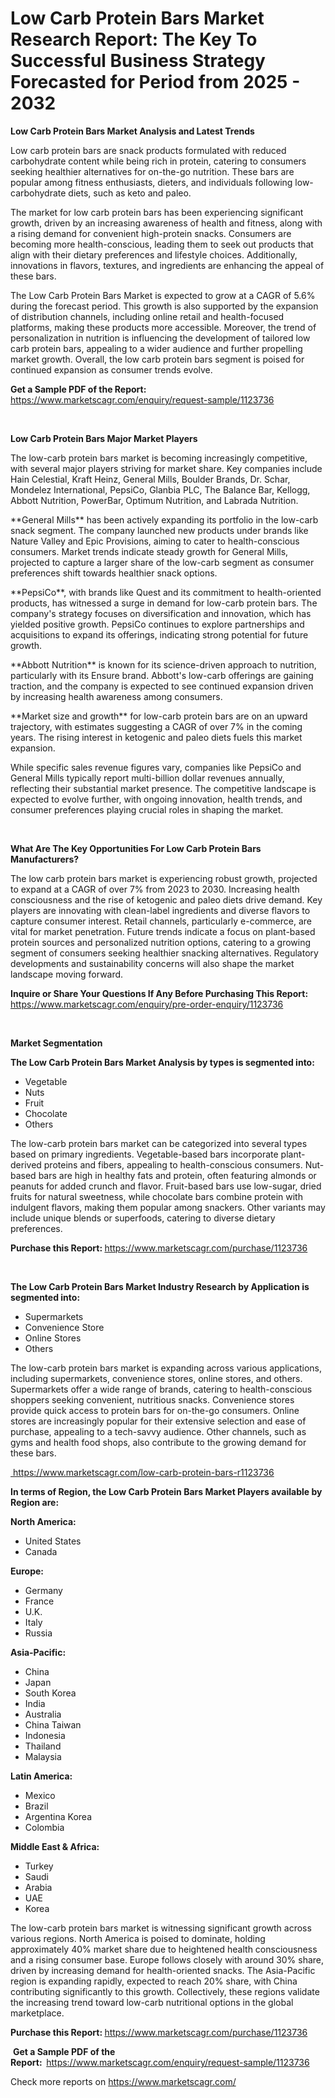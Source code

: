 <p><h1>Low Carb Protein Bars Market Research Report: The Key To Successful Business Strategy Forecasted for Period from 2025 - 2032</h1></p><p><strong>Low Carb Protein Bars Market Analysis and Latest Trends</strong></p>
<p><p>Low carb protein bars are snack products formulated with reduced carbohydrate content while being rich in protein, catering to consumers seeking healthier alternatives for on-the-go nutrition. These bars are popular among fitness enthusiasts, dieters, and individuals following low-carbohydrate diets, such as keto and paleo. </p><p>The market for low carb protein bars has been experiencing significant growth, driven by an increasing awareness of health and fitness, along with a rising demand for convenient high-protein snacks. Consumers are becoming more health-conscious, leading them to seek out products that align with their dietary preferences and lifestyle choices. Additionally, innovations in flavors, textures, and ingredients are enhancing the appeal of these bars.</p><p>The Low Carb Protein Bars Market is expected to grow at a CAGR of 5.6% during the forecast period. This growth is also supported by the expansion of distribution channels, including online retail and health-focused platforms, making these products more accessible. Moreover, the trend of personalization in nutrition is influencing the development of tailored low carb protein bars, appealing to a wider audience and further propelling market growth. Overall, the low carb protein bars segment is poised for continued expansion as consumer trends evolve.</p></p>
<p><strong>Get a Sample PDF of the Report:&nbsp;</strong> <a href="https://www.marketscagr.com/enquiry/request-sample/1123736?utm_campaign=3166&utm_medium=2&utm_source=Github&utm_content=ia&utm_term=07042025&utm_id=low-carb-protein-bars">https://www.marketscagr.com/enquiry/request-sample/1123736</a></p>
<p>&nbsp;</p>
<p><strong>Low Carb Protein Bars Major Market Players</strong></p>
<p><p>The low-carb protein bars market is becoming increasingly competitive, with several major players striving for market share. Key companies include Hain Celestial, Kraft Heinz, General Mills, Boulder Brands, Dr. Schar, Mondelez International, PepsiCo, Glanbia PLC, The Balance Bar, Kellogg, Abbott Nutrition, PowerBar, Optimum Nutrition, and Labrada Nutrition.</p><p>**General Mills** has been actively expanding its portfolio in the low-carb snack segment. The company launched new products under brands like Nature Valley and Epic Provisions, aiming to cater to health-conscious consumers. Market trends indicate steady growth for General Mills, projected to capture a larger share of the low-carb segment as consumer preferences shift towards healthier snack options.</p><p>**PepsiCo**, with brands like Quest and its commitment to health-oriented products, has witnessed a surge in demand for low-carb protein bars. The company's strategy focuses on diversification and innovation, which has yielded positive growth. PepsiCo continues to explore partnerships and acquisitions to expand its offerings, indicating strong potential for future growth.</p><p>**Abbott Nutrition** is known for its science-driven approach to nutrition, particularly with its Ensure brand. Abbott's low-carb offerings are gaining traction, and the company is expected to see continued expansion driven by increasing health awareness among consumers.</p><p>**Market size and growth** for low-carb protein bars are on an upward trajectory, with estimates suggesting a CAGR of over 7% in the coming years. The rising interest in ketogenic and paleo diets fuels this market expansion.</p><p>While specific sales revenue figures vary, companies like PepsiCo and General Mills typically report multi-billion dollar revenues annually, reflecting their substantial market presence. The competitive landscape is expected to evolve further, with ongoing innovation, health trends, and consumer preferences playing crucial roles in shaping the market.</p></p>
<p>&nbsp;</p>
<p><strong>What Are The Key Opportunities For Low Carb Protein Bars Manufacturers?</strong></p>
<p><p>The low carb protein bars market is experiencing robust growth, projected to expand at a CAGR of over 7% from 2023 to 2030. Increasing health consciousness and the rise of ketogenic and paleo diets drive demand. Key players are innovating with clean-label ingredients and diverse flavors to capture consumer interest. Retail channels, particularly e-commerce, are vital for market penetration. Future trends indicate a focus on plant-based protein sources and personalized nutrition options, catering to a growing segment of consumers seeking healthier snacking alternatives. Regulatory developments and sustainability concerns will also shape the market landscape moving forward.</p></p>
<p><strong>Inquire or Share Your Questions If Any Before Purchasing This Report:</strong> <a href="https://www.marketscagr.com/enquiry/pre-order-enquiry/1123736?utm_campaign=3166&utm_medium=2&utm_source=Github&utm_content=ia&utm_term=07042025&utm_id=low-carb-protein-bars">https://www.marketscagr.com/enquiry/pre-order-enquiry/1123736</a></p>
<p>&nbsp;</p>
<p><strong>Market Segmentation</strong></p>
<p><strong>The Low Carb Protein Bars Market Analysis by types is segmented into:</strong></p>
<p><ul><li>Vegetable</li><li>Nuts</li><li>Fruit</li><li>Chocolate</li><li>Others</li></ul></p>
<p><p>The low-carb protein bars market can be categorized into several types based on primary ingredients. Vegetable-based bars incorporate plant-derived proteins and fibers, appealing to health-conscious consumers. Nut-based bars are high in healthy fats and protein, often featuring almonds or peanuts for added crunch and flavor. Fruit-based bars use low-sugar, dried fruits for natural sweetness, while chocolate bars combine protein with indulgent flavors, making them popular among snackers. Other variants may include unique blends or superfoods, catering to diverse dietary preferences.</p></p>
<p><strong>Purchase this Report:&nbsp;</strong><a href="https://www.marketscagr.com/purchase/1123736?utm_campaign=3166&utm_medium=2&utm_source=Github&utm_content=ia&utm_term=07042025&utm_id=low-carb-protein-bars">https://www.marketscagr.com/purchase/1123736</a></p>
<p>&nbsp;</p>
<p><strong>The Low Carb Protein Bars Market Industry Research by Application is segmented into:</strong></p>
<p><ul><li>Supermarkets</li><li>Convenience Store</li><li>Online Stores</li><li>Others</li></ul></p>
<p><p>The low-carb protein bars market is expanding across various applications, including supermarkets, convenience stores, online stores, and others. Supermarkets offer a wide range of brands, catering to health-conscious shoppers seeking convenient, nutritious snacks. Convenience stores provide quick access to protein bars for on-the-go consumers. Online stores are increasingly popular for their extensive selection and ease of purchase, appealing to a tech-savvy audience. Other channels, such as gyms and health food shops, also contribute to the growing demand for these bars.</p></p>
<p><a href="https://www.marketscagr.com/low-carb-protein-bars-r1123736?utm_campaign=3166&utm_medium=2&utm_source=Github&utm_content=ia&utm_term=07042025&utm_id=low-carb-protein-bars">&nbsp;https://www.marketscagr.com/low-carb-protein-bars-r1123736</a></p>
<p><strong>In terms of Region, the Low Carb Protein Bars Market Players available by Region are:</strong></p>
<p>
    <p> <strong> North America: </strong>
        <ul>
            <li>United States</li>
            <li>Canada</li>
        </ul>
        </p> 
    <p> <strong> Europe: </strong>
        <ul>
            <li>Germany</li>
            <li>France</li>
            <li>U.K.</li>
            <li>Italy</li>
            <li>Russia</li>
        </ul>
        </p> 
    <p> <strong> Asia-Pacific: </strong>
        <ul>
            <li>China</li>
            <li>Japan</li>
            <li>South Korea</li>
            <li>India</li>
            <li>Australia</li>
            <li>China Taiwan</li>
            <li>Indonesia</li>
            <li>Thailand</li>
            <li>Malaysia</li>
        </ul>
        </p> 
    <p> <strong> Latin America: </strong>
        <ul>
            <li>Mexico</li>
            <li>Brazil</li>
            <li>Argentina Korea</li>
            <li>Colombia</li>
        </ul>
        </p> 
    <p> <strong> Middle East & Africa: </strong>
        <ul>
            <li>Turkey</li>
            <li>Saudi</li>
            <li>Arabia</li>
            <li>UAE</li>
            <li>Korea</li>
        </ul>
    </p>
    </p>
<p><p>The low-carb protein bars market is witnessing significant growth across various regions. North America is poised to dominate, holding approximately 40% market share due to heightened health consciousness and a rising consumer base. Europe follows closely with around 30% share, driven by increasing demand for health-oriented snacks. The Asia-Pacific region is expanding rapidly, expected to reach 20% share, with China contributing significantly to this growth. Collectively, these regions validate the increasing trend toward low-carb nutritional options in the global marketplace.</p></p>
<p><strong>Purchase this Report: </strong><a href="https://www.marketscagr.com/purchase/1123736?utm_campaign=3166&utm_medium=2&utm_source=Github&utm_content=ia&utm_term=07042025&utm_id=low-carb-protein-bars">https://www.marketscagr.com/purchase/1123736</a></p>
<p>&nbsp;<strong>Get a Sample PDF of the Report:&nbsp;&nbsp;</strong><a href="https://www.marketscagr.com/enquiry/request-sample/1123736?utm_campaign=3166&utm_medium=2&utm_source=Github&utm_content=ia&utm_term=07042025&utm_id=low-carb-protein-bars">https://www.marketscagr.com/enquiry/request-sample/1123736</a></p>
<p><strong></strong></p>
<p>Check more reports on <a href="https://www.marketscagr.com/?utm_campaign=3166&utm_medium=2&utm_source=Github&utm_content=ia&utm_term=07042025&utm_id=low-carb-protein-bars">https://www.marketscagr.com/</a></p>